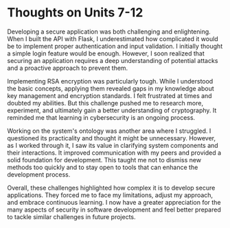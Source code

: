 # Thoughts on Units 7-12

Developing a secure application was both challenging and enlightening. When I built the API with Flask, I underestimated how complicated it would be to implement proper authentication and input validation. I initially thought a simple login feature would be enough. However, I soon realized that securing an application requires a deep understanding of potential attacks and a proactive approach to prevent them.
</br>

Implementing RSA encryption was particularly tough. While I understood the basic concepts, applying them revealed gaps in my knowledge about key management and encryption standards. I felt frustrated at times and doubted my abilities. But this challenge pushed me to research more, experiment, and ultimately gain a better understanding of cryptography. It reminded me that learning in cybersecurity is an ongoing process.
</br>

Working on the system's ontology was another area where I struggled. I questioned its practicality and thought it might be unnecessary. However, as I worked through it, I saw its value in clarifying system components and their interactions. It improved communication with my peers and provided a solid foundation for development. This taught me not to dismiss new methods too quickly and to stay open to tools that can enhance the development process.
</br>

Overall, these challenges highlighted how complex it is to develop secure applications. They forced me to face my limitations, adjust my approach, and embrace continuous learning. I now have a greater appreciation for the many aspects of security in software development and feel better prepared to tackle similar challenges in future projects.
